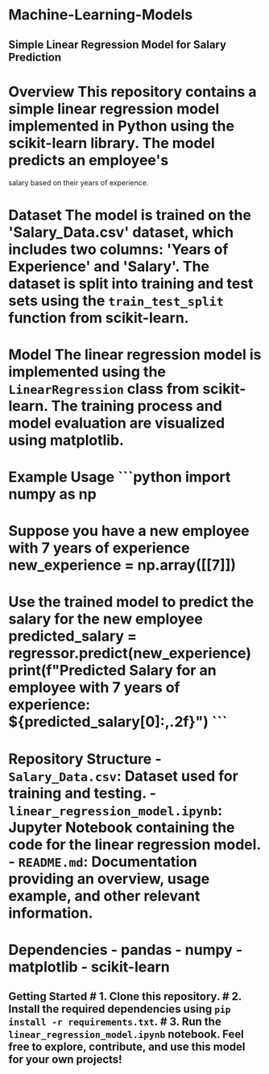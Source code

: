 # Machine-Learning-Models
## Simple Linear Regression Model for Salary Prediction 
 # Overview  This repository contains a simple linear regression model implemented in Python using the scikit-learn library. The model predicts an employee's 
  salary based on their years of experience. 
 # Dataset  The model is trained on the 'Salary_Data.csv' dataset, which includes two columns: 'Years of Experience' and 'Salary'. The dataset is split into training and test sets using the `train_test_split` function from scikit-learn. 
 # Model  The linear regression model is implemented using the `LinearRegression` class from scikit-learn. The training process and model evaluation are visualized using matplotlib.  
 # Example Usage  ```python import numpy as np  
 # Suppose you have a new employee with 7 years of experience new_experience = np.array([[7]]) 
 # Use the trained model to predict the salary for the new employee predicted_salary = regressor.predict(new_experience)  print(f"Predicted Salary for an employee with 7 years of experience: ${predicted_salary[0]:,.2f}") ``` 
 # Repository Structure  - `Salary_Data.csv`: Dataset used for training and testing. - `linear_regression_model.ipynb`: Jupyter Notebook containing the code for the linear regression model. - `README.md`: Documentation providing an overview, usage example, and other relevant information.  
 # Dependencies  - pandas - numpy - matplotlib - scikit-learn  
 ## Getting Started  # 1. Clone this repository. # 2. Install the required dependencies using `pip install -r requirements.txt`. # 3. Run the `linear_regression_model.ipynb` notebook.  Feel free to explore, contribute, and use this model for your own projects!  
